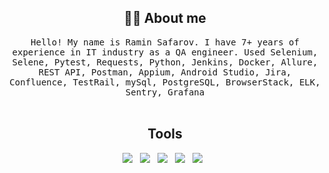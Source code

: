 
<!--

<h1 align="center"> 👋 </h1>
<div align="center">
</div>
<p align="center"> (Open for Learning)</p>  --->  

<h2 align="center"> 👨‍💻 About me </h2>
<p align="center">
  <samp>Hello! My name is Ramin Safarov. I have 7+ years of experience in IT industry as a QA engineer.
    Used Selenium, Selene, Pytest, Requests, Python, Jenkins, Docker, Allure, REST API, Postman, Appium, Android Studio, Jira, Confluence, TestRail, mySql, PostgreSQL, BrowserStack, ELK, Sentry, Grafana
  </samp>
  <br> <br>

 
</p>


<h2 align="center"> Tools </h2>
<p align="center">
<img src="https://img.shields.io/badge/Postman-FF6C37?style=for-the-badge&logo=Postman&logoColor=white"/>&nbsp;&nbsp;
<img src="https://img.shields.io/badge/Python-14354C?style=for-the-badge&logo=python&logoColor=white" />&nbsp;&nbsp;
<img src="https://img.shields.io/badge/Git-F05032?style=for-the-badge&logo=git&logoColor=white"/>&nbsp;&nbsp;
<img src="https://img.shields.io/badge/Jenkins-D24939?style=for-the-badge&logo=Jenkins&logoColor=white"/>&nbsp;&nbsp;
<img src="https://img.shields.io/badge/Docker-2CA5E0?style=for-the-badge&logo=docker&logoColor=white"/>&nbsp;&nbsp;
